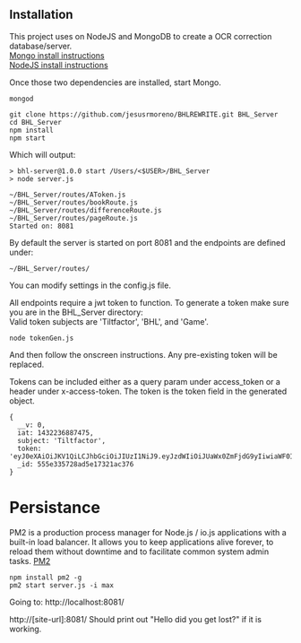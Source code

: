## Installation
This project uses on NodeJS and MongoDB to create a OCR correction database/server.  
[Mongo install instructions](http://docs.mongodb.org/manual/installation/)  
[NodeJS install instructions](https://github.com/creationix/nvm)

Once those two dependencies are installed, start Mongo.
``` [bash]
mongod
```

``` [bash]
git clone https://github.com/jesusrmoreno/BHLREWRITE.git BHL_Server
cd BHL_Server
npm install
npm start
```
Which will output:
``` [bash]
> bhl-server@1.0.0 start /Users/<$USER>/BHL_Server
> node server.js

~/BHL_Server/routes/AToken.js
~/BHL_Server/routes/bookRoute.js
~/BHL_Server/routes/differenceRoute.js
~/BHL_Server/routes/pageRoute.js
Started on: 8081

```
By default the server is started on port 8081 and the endpoints are defined under:  
```
~/BHL_Server/routes/
```
You can modify settings in the config.js file.


All endpoints require a jwt token to function. To generate a token make sure you are in the BHL_Server directory:  
Valid token subjects are 'Tiltfactor', 'BHL', and 'Game'.
```[bash]
node tokenGen.js
```
And then follow the onscreen instructions.
Any pre-existing token will be replaced. 

Tokens can be included either as a query param under access_token or a header under x-access-token.
The token is the token field in the generated object.
``` [json]
{ 
  __v: 0,
  iat: 1432236887475,
  subject: 'Tiltfactor',
  token: 'eyJ0eXAiOiJKV1QiLCJhbGciOiJIUzI1NiJ9.eyJzdWIiOiJUaWx0ZmFjdG9yIiwiaWF0IjoxNDMyMjM2ODg3NDc1LCJpc3MiOiJCSExTZXJ2ZXIifQ.opAZfrVHdNVo6PCzePBZKyVNuvPw_JnM7oRl1GUDk2Y',
  _id: 555e335728ad5e17321ac376 
}
```

# Persistance
PM2 is a production process manager for Node.js / io.js applications with a built-in load balancer. It allows you to keep applications alive forever, to reload them without downtime and to facilitate common system admin tasks.
[PM2](https://github.com/Unitech/pm2)
``` [bash]
npm install pm2 -g
pm2 start server.js -i max
```

Going to: 
http://localhost:8081/  


http://[site-url]:8081/
Should print out "Hello did you get lost?" if it is working. 

